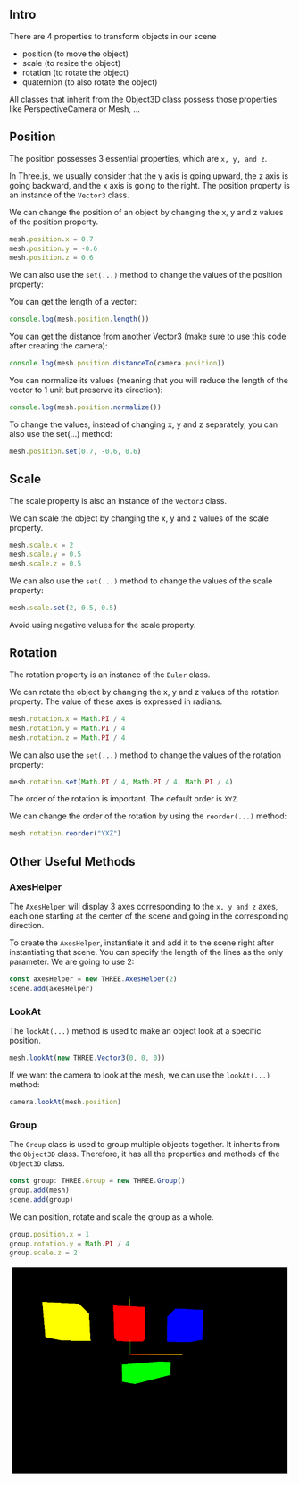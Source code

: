 ## Intro
There are 4 properties to transform objects in our scene

- position (to move the object)
- scale (to resize the object)
- rotation (to rotate the object)
- quaternion (to also rotate the object)

All classes that inherit from the Object3D class possess those properties like PerspectiveCamera or Mesh, ...

## Position
The position possesses 3 essential properties, which are `x, y, and z`.

In Three.js, we usually consider that the y axis is going upward, the z axis is going backward, and the x axis is going to the right. The position property is an instance of the `Vector3` class.

We can change the position of an object by changing the x, y and z values of the position property.

```ts
mesh.position.x = 0.7
mesh.position.y = -0.6
mesh.position.z = 0.6
```

We can also use the `set(...)` method to change the values of the position property:

You can get the length of a vector:
```ts
console.log(mesh.position.length())
```
You can get the distance from another Vector3 (make sure to use this code after creating the camera):
```ts
console.log(mesh.position.distanceTo(camera.position))
```
You can normalize its values (meaning that you will reduce the length of the vector to 1 unit but preserve its direction):
```ts
console.log(mesh.position.normalize())
```
To change the values, instead of changing x, y and z separately, you can also use the set(...) method:
```ts
mesh.position.set(0.7, -0.6, 0.6)
```

## Scale
The scale property is also an instance of the `Vector3` class.

We can scale the object by changing the x, y and z values of the scale property.

```ts
mesh.scale.x = 2
mesh.scale.y = 0.5
mesh.scale.z = 0.5
```

We can also use the `set(...)` method to change the values of the scale property:
```ts
mesh.scale.set(2, 0.5, 0.5)
```

Avoid using negative values for the scale property.


## Rotation
The rotation property is an instance of the `Euler` class.

We can rotate the object by changing the x, y and z values of the rotation property. The value of these axes is expressed in radians.

```ts
mesh.rotation.x = Math.PI / 4
mesh.rotation.y = Math.PI / 4
mesh.rotation.z = Math.PI / 4
```

We can also use the `set(...)` method to change the values of the rotation property:  
```ts
mesh.rotation.set(Math.PI / 4, Math.PI / 4, Math.PI / 4)
```

The order of the rotation is important. The default order is `XYZ`.

We can change the order of the rotation by using the `reorder(...)` method:
```ts
mesh.rotation.reorder("YXZ")
```



## Other Useful Methods


### AxesHelper

The `AxesHelper` will display 3 axes corresponding to the `x, y and z` axes, each one starting at the center of the scene and going in the corresponding direction.

To create the `AxesHelper`, instantiate it and add it to the scene right after instantiating that scene. You can specify the length of the lines as the only parameter. We are going to use 2:
```ts
const axesHelper = new THREE.AxesHelper(2)
scene.add(axesHelper)
```

### LookAt

The `lookAt(...)` method is used to make an object look at a specific position.

```ts
mesh.lookAt(new THREE.Vector3(0, 0, 0))
```

If we want the camera to look at the mesh, we can use the `lookAt(...)` method:
```ts
camera.lookAt(mesh.position)
```


### Group

The `Group` class is used to group multiple objects together. It inherits from the `Object3D` class. Therefore, it has all the properties and methods of the `Object3D` class.

```ts
const group: THREE.Group = new THREE.Group()
group.add(mesh)
scene.add(group)
```

We can position, rotate and scale the group as a whole.

```ts
group.position.x = 1
group.rotation.y = Math.PI / 4
group.scale.z = 2
```




![Transform Example](assets/Screenshot%202025-05-30%20142910.png)



